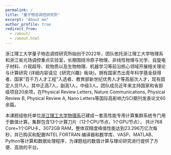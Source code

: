 ```yaml
---
permalink: /
title: "量子物态调控研究所"
excerpt: "About me"
author_profile: true
redirect_from: 
  - /about/
  - /about.html
---
```



浙江理工大学量子物态调控研究所始创于2022年，团队依托浙江理工大学物理系和浙江省光场调控重点实验室，长期围绕冷原子物理、非线性物理与光学、自旋电子材料、介观超导、软物质以及生物物理、机器学习等前沿核心领域开展相关理论与计算研究 (详细内容请见《研究兴趣》板块)。拥有国家杰出青年科学基金获得者、国家“百千万人才工程”入选者、教育部新世纪优秀人才等高层次人才，现有固定人员11人，其中正高7人，副高1人，中级3人。团队成员近年来主持国家和省部级项目20余项，在Physical Review Letters, Nature Communications, Physical Review B, Physical Review A, Nano Letters等国际高影响力SCI期刊发表论文60余篇。

本课题组依托单位[浙江理工大学物理系](https://physics.sci.zstu.edu.cn/index.htm)已建成一套高性能专用计算集群系统专门用于数值计算。集群包含13个计算刀片（12个CPU节点，1个GPU节点）， 共计768 Core+1个GPU卡，3072GB RAM，整体双精度峰值性能达到23.296万亿次每秒，并已购买和配置INTEL FORTRAN 编译器和数学库、VASP、MATLAB、Python等计算和数据处理程序，为课题组的数值计算与理论研究进行提供了方便、高效的平台。
